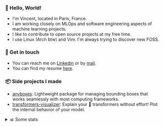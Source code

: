### 👋 Hello, World!

- I'm Vincent, located in Paris, France.
- I am working closely on MLOps and software engineering aspects of machine learning projects.
- I like to contribute to open source projects at my free time.
- I use Linux (Arch btw) and Vim. I'm always trying to discover new FOSS.

### 🔗 Get in touch

- You can reach me on [Linkedin](https://www.linkedin.com/in/vincent-duchauffour-3a9641155/) or by [mail](mailto:vincent.duchauffour@proton.me).
- You can find my resume [here](https://raw.githubusercontent.com/VDuchauffour/resume/main/resume.pdf).

### 📦 Side projects I made

- [anyboxes](https://github.com/VDuchauffour/anyboxes): Lightweight package for managing bounding boxes that works seamlessly with most computing frameworks.
- [transformers-visualizer](https://github.com/VDuchauffour/transformers-visualizer): Explain your 🤗 transformers without effort! Plot the internal behavior of your model. 

<details><summary>📊 Some stats</summary>  
  
<p align="center">
  <img alt="VDuchauffour's github stats" src="https://github-readme-stats.vercel.app/api?username=VDuchauffour&include_all_commits=true&show_icons=true&theme=react"/>
  <br />
  <img alt="VDuchauffour's streak stats" src="https://streak-stats.demolab.com?user=VDuchauffour&theme=react"/>
  <br />
  <img alt="VDuchauffour's language stats" src="https://github-readme-stats.vercel.app/api/top-langs/?username=VDuchauffour&count_private=true&include_all_commits=true&show_icons=true&layout=compact&theme=react"/>
  <!--   <br />
  <img alt="VDuchauffour's Wakatime stats" src="https://github-readme-stats.vercel.app/api/wakatime?username=VDuchauffour&theme=react"/> -->
</p>

#### 🧭 Wakatime stats
<!--START_SECTION:waka-->
![Code Time](http://img.shields.io/badge/Code%20Time-2%2C051%20hrs%2040%20mins-blue)

![Lines of code](https://img.shields.io/badge/From%20Hello%20World%20I%27ve%20Written-4.8%20million%20lines%20of%20code-blue)

**🐱 My GitHub Data** 

> 📦 981.7 kB Used in GitHub's Storage 
 > 
> 🏆 719 Contributions in the Year 2024
 > 
> 🚫 Not Opted to Hire
 > 
> 📜 9 Public Repositories 
 > 
> 🔑 2 Private Repositories 
 > 
**I'm an Early 🐤** 

```text
🌞 Morning                482 commits         ██░░░░░░░░░░░░░░░░░░░░░░░   08.79 % 
🌆 Daytime                3136 commits        ██████████████░░░░░░░░░░░   57.21 % 
🌃 Evening                1469 commits        ███████░░░░░░░░░░░░░░░░░░   26.80 % 
🌙 Night                  395 commits         ██░░░░░░░░░░░░░░░░░░░░░░░   07.21 % 
```
📅 **I'm Most Productive on Monday** 

```text
Monday                   1135 commits        █████░░░░░░░░░░░░░░░░░░░░   20.70 % 
Tuesday                  1080 commits        █████░░░░░░░░░░░░░░░░░░░░   19.70 % 
Wednesday                944 commits         ████░░░░░░░░░░░░░░░░░░░░░   17.22 % 
Thursday                 1061 commits        █████░░░░░░░░░░░░░░░░░░░░   19.35 % 
Friday                   864 commits         ████░░░░░░░░░░░░░░░░░░░░░   15.76 % 
Saturday                 103 commits         ░░░░░░░░░░░░░░░░░░░░░░░░░   01.88 % 
Sunday                   295 commits         █░░░░░░░░░░░░░░░░░░░░░░░░   05.38 % 
```


📊 **This Week I Spent My Time On** 

```text
💬 Programming Languages: 
Python                   21 hrs              █████████████████████░░░░   83.86 % 
TOML                     1 hr 14 mins        █░░░░░░░░░░░░░░░░░░░░░░░░   04.96 % 
Bash                     1 hr 2 mins         █░░░░░░░░░░░░░░░░░░░░░░░░   04.13 % 
Other                    43 mins             █░░░░░░░░░░░░░░░░░░░░░░░░   02.87 % 
YAML                     21 mins             ░░░░░░░░░░░░░░░░░░░░░░░░░   01.40 % 
```


 Last Updated on 27/07/2024 00:42:17 UTC
<!--END_SECTION:waka-->
</details>
